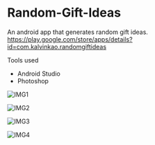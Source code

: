 # Random-Gift-Ideas
An android app that generates random gift ideas. <br>
https://play.google.com/store/apps/details?id=com.kalvinkao.randomgiftideas

Tools used
- Android Studio
- Photoshop

![IMG1](https://lh3.googleusercontent.com/2UFJjn731EOCebqg7NKDrWGQHJXhzeEEaapAqPfOGpQxRoFs7savZrSixMyOWTxLSvA=w720-h310-rw)

![IMG2](https://lh3.googleusercontent.com/rg_wUkAM6VbD1dcfxZVMbTsYRb-_mFwcZKJ2hd5S0wTOLy8Hp6K0aKlRfz5sJ9zXjvc=w720-h310-rw)

![IMG3](https://lh3.googleusercontent.com/xmbVJoBOpoa5zU4gYMU7w1F3BW3j7rcGwJmTaKN_N93y-94Hg1CSsmJ65QjIUyX-on4=w720-h310-rw)

![IMG4](https://lh3.googleusercontent.com/2mu7Ky4RPironoLZ7tXIQBDsQbqDczGoKn3TXTwZYxeBkc_DQf0_5nrB3FZ2abmF6QuA=w720-h310-rw)
